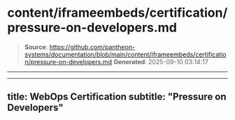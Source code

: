 # content/iframeembeds/certification/pressure-on-developers.md

> **Source**: https://github.com/pantheon-systems/documentation/blob/main/content/iframeembeds/certification/pressure-on-developers.md
> **Generated**: 2025-09-10 03:14:17

---

---
title: WebOps Certification
subtitle: "Pressure on Developers"
---

<Partial file="certification-guide/pressure-on-developers.md" />
